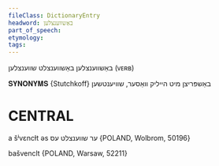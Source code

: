 ```yaml
---
fileClass: DictionaryEntry
headword: באַשווענצלען
part_of_speech: 
etymology: 
tags: 
---
```

באַשווענצלען
באַשווענצלט
שווענצלען
(ᴠᴇʀʙ) 

𝐒𝐘𝐍𝐎𝐍𝐘𝐌𝐒 {Stutchkoff}
באַשפּריצן מיט הייליק וואַסער, שוויענטשען

CENTRAL
========

a šʲvɛncɫt əs ער שווענצלט עס {POLAND, Wolbrom, 50196}

bašvenclt {POLAND, Warsaw, 52211}